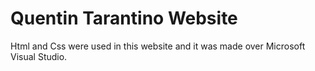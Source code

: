 # Quentin Tarantino Website
 Html and Css were used in this website and it was made over Microsoft Visual Studio.
